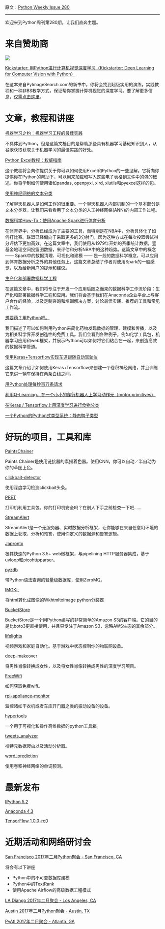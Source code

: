 原文：[Python Weekly Issue 280](http://eepurl.com/cAaJM9)

---
  
欢迎来到Python周刊第280期。让我们直奔主题。
  
# 来自赞助商 

[![](https://gallery.mailchimp.com/e2e180baf855ac797ef407fc7/images/ae6ac722-863b-4d3a-a227-9fa3517e252f.png)](https://www.kickstarter.com/projects/adrianrosebrock/1866482244)

[Kickstarter: 用Python进行计算机视觉深度学习（Kickstarter: Deep Learning for Computer Vision with Python）](https://www.kickstarter.com/projects/adrianrosebrock/1866482244)

在这本来自PyImageSearch.com的新书中，你将会找到超级实用的演练，实践教程和一种非BS教学方式，保证帮你掌握计算机视觉的深度学习。要了解更多信息，[仅需点击这里](https://www.kickstarter.com/projects/adrianrosebrock/1866482244)。
  
  
# 文章，教程和讲座
  
[机器学习之约：机器学习工程的最佳实践](http://martin.zinkevich.org/rules_of_ml/rules_of_ml.pdf)  

不具体到Python，但是这篇文档目的是帮助那些具有机器学习基础知识到人，从谷歌获取获取关于机器学习的最佳实践的好处。
  
[Python Excel教程：权威指南](https://www.datacamp.com/community/tutorials/python-excel-tutorial)  

这个教程将会向你提供关于你可以如何使用Excel和Python的一些见解。它将向你提供你在Python的帮助下，可以用来加载和写入这些电子表格到文件中的包的概述。你将学到如何使用诸如pandas, openpyxl, xlrd, xlutils和pyexcel这样的包。
  
[使用神经网络的文本分类](https://medium.com/@gk_/text-classification-using-neural-networks-f5cd7b8765c6)  

了解聊天机器人是如何工作的很重要。一个聊天机器人内部机制的一个基本部分是文本分类器。让我们来看看用于文本分类的人工神经网络(ANN)的内部工作过程。 
  
[数据科学How-To：使用Apache Spark进行体育分析](https://content.pivotal.io/blog/how-data-science-assists-sports)  

在体育界中，分析已经成为了主要的工具，而特别是在NBA中，分析具体化了如何打比赛。联盟已经偏向于采取更多的3分射门，因为这种方式在每次投篮尝试得分评估下更加高效。在这篇文章中，我们使用从1979年开始的赛季统计数据，壹基金地理空间投篮图数据，来评估和分析NBA中的这种趋势。这篇文章中的概念 —— Spark中的数据清理、可视化和建模 —— 是一般的数据科学概念，可以应用到体育数据分析之外的其他任务上。这篇文章总结了作者对使用Spark的一般感觉，以及给新用户的提示和建议。

[生产化和部署数据科学工程](https://www.continuum.io/blog/developer-blog/productionizing-deploying-data-science-projects)  

在这篇文章中，我们将专注于开发一个应用后随之而来的数据科学工作流阶段：生产化和部署数据科学工程和应用。我们将会基于我们在Anaconda企业平台上与客户合作的经验，以及定制咨询和培训解决方案，讨论最佳实践、推荐的工具和常见工作流。
  
[想要药？用Python吧。](https://arxiv.org/pdf/1607.00378v1.pdf)  

我们描述了可以如何利用Python来简化药物发现数据的管理、建模和传播，以及为相关科学界开发创造性的免费工具。我们会看到各种例子，例如化学工具包，机器学习应用和web框架，并展示Python可以如何将它们粘合在一起，来创造高效的数据科学管道。

[使用Keras+Tensorflow实现车道跟随自动驾驶仪](https://wroscoe.github.io/keras-lane-following-autopilot.html)  

这篇文章介绍了如何使用Keras+Tensorflow来创建一个卷积神经网络，并且训练它来讲一辆车保持在两条白线之间。
  
[用Python处理每秒百万条请求](https://medium.com/@squeaky_pl/million-requests-per-second-with-python-95c137af319)  
  
[利用Q-Learning，在一个小小的爬行机器人上学习动作元（motor primitives）](http://nbviewer.jupyter.org/github/du-phan/Autonomous_robot/blob/master/Code/Simulation/Crawling_Simulation.ipynb)  
  
[在Keras / Tensorflow上用深度学习进行食物分类](http://blog.stratospark.com/deep-learning-applied-food-classification-deep-learning-keras.html)  
  
[一个Python的Python式类型系统：静态鸭子类型](https://trm.io/2017/01/29/structural-subtyping-python.html)  
  
  
# 好玩的项目，工具和库
  
[PaintsChainer](https://github.com/pfnet/PaintsChainer)  

Paints Chainer是使用链接器的素描着色器。使用CNN，你可以自动／半自动为你的草图上色。 
  
[clickbait-detector](https://github.com/saurabhmathur96/clickbait-detector)  

使用深度学习检测clickbait头条。

[PRET](https://github.com/RUB-NDS/PRET)  

打印机利用工具包。你的打印机安全吗？在别人下手之前检查一下吧……
  
[StreamAlert](https://github.com/airbnb/streamalert)  

StreamAlert是一个无服务器、实时数据分析框架，让你能够在来自任意幻环境的数据上获取、分析和预警，使用你定义的数据源和告警逻辑。
  
[Japronto](https://github.com/squeaky-pl/japronto)  

极其快速的Python 3.5+ web微框架，与pipelining HTTP服务器集成，基于uvloop和picohttpparser。
  
[pyzdb](https://github.com/asrp/pyzdb)  

带Python语法查询的轻量级数据库，使用ZeroMQ。
  
[IMGKit](https://github.com/jarrekk/imgkit)  

将html转化成图像的Wkhtmltoimage python分装器
  
[BucketStore](https://github.com/kennethreitz/bucketstore)  

BucketStore是一个用Python编写的非常简单的Amazon S3的客户端。它的目的是比boto3更直接使用，并且只专注于Amazon S3，忽略AWS生态的其余部分。
  
[lifelights](https://github.com/jjensn/lifelights)  

视频游戏和家庭自动化。基于游戏中状态控制你的物联网设备。
  
[deep-makeover](https://github.com/david-gpu/deep-makeover)  

将男性肖像转换成女性，以及将女性肖像转换成男性的深度学习项目。
  
[FreeWifi](https://github.com/kylemcdonald/FreeWifi)  

如何获取免费wifi。
  
[rpi-appliance-monitor](https://github.com/Shmoopty/rpi-appliance-monitor)  

监控诸如干衣机或者车库开门器之类的振动设备的设备。
  
[hypertools](https://github.com/ContextLab/hypertools)  

一个用于可视化和操作高维数据的python工具箱。

[tweets_analyzer](https://github.com/x0rz/tweets_analyzer)  

推特元数据爬虫以及活动分析器。
  
[word_prediction](https://github.com/Kyubyong/word_prediction)  

使用卷积神经网络的单词预测。
  
  
# 最新发布
  
[IPython 5.2](http://ipython.readthedocs.io/en/stable/whatsnew/version5.html#ipython-5-2)  
  
[Anaconda 4.3](https://www.continuum.io/blog/developer-blog/anaconda-43-released)  
  
[TensorFlow 1.0.0-rc0](https://github.com/tensorflow/tensorflow/releases/tag/v1.0.0-rc0)  
  
  
# 近期活动和网络研讨会
  
[San Francisco 2017年二月Python聚会 - San Francisco, CA](https://www.meetup.com/sfpython/events/237153246/)  

将会有以下讲座

  * Python中的不可变数据库建模
  * Python中的TextRank
  * 使用Apache Airflow的高级数据工程模式

  
[LA Django 2017年二月聚会 - Los Angeles, CA](https://www.meetup.com/ladjango/events/236269519/)  
  
[Austin 2017年二月Python聚会 - Austin, TX](https://www.meetup.com/austinpython/events/228937914/)  
  
[PyAtl 2017年二月聚会 - Atlanta, GA](https://www.meetup.com/python-atlanta/events/234242118/)  
  